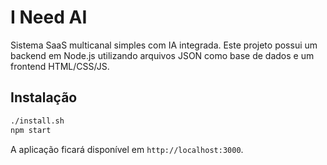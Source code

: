 # I Need AI

Sistema SaaS multicanal simples com IA integrada. Este projeto possui um backend em Node.js utilizando arquivos JSON como base de dados e um frontend HTML/CSS/JS.

## Instalação

```bash
./install.sh
npm start
```

A aplicação ficará disponível em `http://localhost:3000`.
